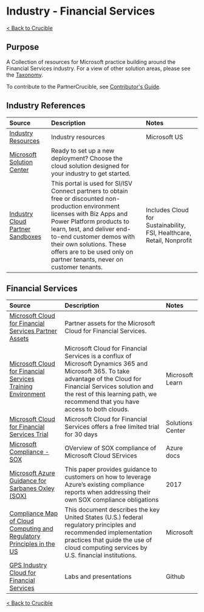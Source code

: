 
# Industry - Financial Services

[< Back to Crucible](./)

## Purpose

A Collection of resources for Microsoft practice building around the Financial Services industry. For a view of other solution areas, please see the [Taxonomy](Taxonomy.md).

To contribute to the PartnerCrucible, see [Contributor's Guide](ContributorsGuide).


## Industry References

Source | Description | Notes
:----- | :-----  | :-----
[Industry Resources](https://microsoft.github.io/PartnerResources/industry/)| Industry resources| Microsoft US
[Microsoft Solution Center](https://solutions.microsoft.com/) | Ready to set up a new deployment? Choose the cloud solution designed for your industry to get started.
[Industry Cloud Partner Sandboxes](https://experience.dynamics.com/requestlicense/)|This portal is used for SI/ISV Connect partners to obtain free or discounted non-production environment licenses with Biz Apps and Power Platform products to learn, test, and deliver end-to-end customer demos with their own solutions. These offers are to be used only on partner tenants, never on customer tenants.| Includes Cloud for Sustainability, FSI, Healthcare, Retail, Nonprofit


## Financial Services

Source | Description | Notes
:----- | :-----  | :-----
[Microsoft Cloud for Financial Services Partner Assets](https://partner.microsoft.com/en-us/asset/collection/microsoft-cloud-for-financial-services-partner-assets#/) | Partner assets for the Microsoft Cloud for Financial Services.
[Microsoft Cloud for Financial Services Training Environment](https://docs.microsoft.com/en-us/learn/modules/training-environment-preparation/) | Microsoft Cloud for Financial Services is a conflux of Microsoft Dynamics 365 and Microsoft 365. To take advantage of the Cloud for Financial Services solution and the rest of this learning path, we recommend that you have access to both clouds. | Microsoft Learn
[Microsoft Cloud for Financial Services Trial](https://aka.ms/solutioncenter) | Microsoft Cloud for Financial Services offers a free limited trial for 30 days  | Solutions Center
[Microsoft Compliance - SOX](https://learn.microsoft.com/en-us/compliance/regulatory/offering-sox)| OVerview of SOX compliance of Microsoft Cloud SErvices | Azure docs
[Microsoft Azure Guidance for Sarbanes Oxley (SOX)](https://azure.microsoft.com/mediahandler/files/resourcefiles/microsoft-azure-guidance-for-sarbanes-oxley-sox/Azure%20SOX%20guidance.pdf.pdf) | This paper provides guidance to customers on how to leverage Azure’s existing compliance reports when addressing their own SOX compliance obligations | 2017
[Compliance Map of Cloud Computing and Regulatory Principles in the US](https://servicetrust.microsoft.com/DocumentPage/5b483567-00b0-4d86-96ae-ee887dadb61c) | This document describes the key United States (U.S.) federal regulatory principles and recommended implementation practices that guide the use of cloud computing services by U.S. financial institutions. | Microsoft
[GPS Industry Cloud for Financial Services](https://github.com/microsoft/GPSIndustryCloud-MC4FS) | Labs and presentations| Github





[< Back to Crucible](./)